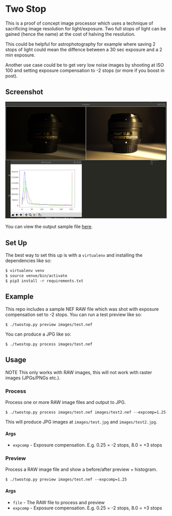 
# Two Stop

This is a proof of concept image processor which uses a technique of sacrificing image resolution
for light/exposure. Two full stops of light can be gained (hence the name) at the cost of halving 
the resolution.

This could be helpful for astrophotography for example where saving 2 stops of light could mean the
diffence between a 30 sec exposure and a 2 min exposure.

Another use case could be to get very low noise images by shooting at ISO 100 and setting exposure 
compensation to -2 stops (or more if you boost in post).

## Screenshot

![Screenshot](images/screenshot.png)

You can view the output sample file [here](images/test.jpg).

## Set Up

The best way to set this up is with a `virtualenv` and installing the dependencies like so:

```
$ virtualenv venv
$ source venve/bin/activate
$ pip3 install -r requirements.txt
```

## Example

This repo includes a sample NEF RAW file which was shot with exposure compensation set to -2 stops. You can run a 
test preview like so:

```
$ ./twostop.py preview images/test.nef
```

You can produce a JPG like so:

```
$ ./twostop.py process images/test.nef
```

## Usage

NOTE This only works with RAW images, this will not work with raster images (JPGs/PNGs etc.).

### Process

Process one or more RAW image files and output to JPG.

```
$ ./twostop.py process images/test.nef images/test2.nef --expcomp=1.25
```

This will produce JPG images at `images/test.jpg` and `images/test2.jpg`.

#### Args

- `expcomp` - Exposure compensation. E.g. 0.25 = -2 stops, 8.0 = +3 stops

### Preview

Process a RAW image file and show a before/after preview + histogram.

```
$ ./twostop.py preview images/test.nef --expcomp=1.25
```

#### Args

- `file` - The RAW file to process and preview
- `expcomp` - Exposure compensation. E.g. 0.25 = -2 stops, 8.0 = +3 stops
